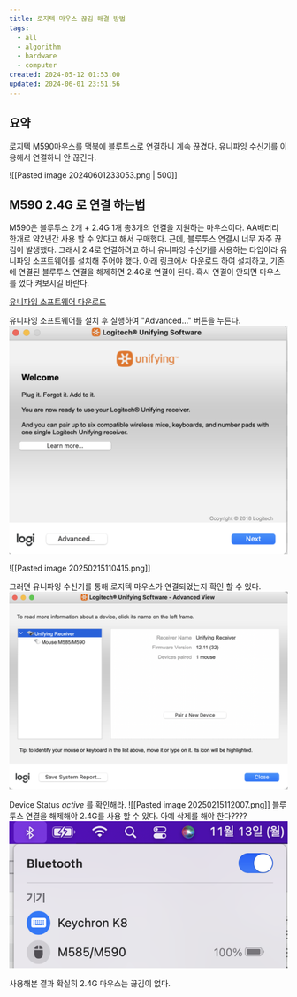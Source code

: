 ```yaml
---
title: 로지텍 마우스 끊김 해결 방법
tags:
  - all
  - algorithm
  - hardware
  - computer
created: 2024-05-12 01:53.00
updated: 2024-06-01 23:51.56
---
```


## 요약



로지텍 M590마우스를 맥북에 블루투스로 연결하니 계속 끊겼다.
유니파잉 수신기를 이용해서 연결하니 안 끊긴다.

![[Pasted image 20240601233053.png | 500]]


## M590 2.4G 로 연결 하는법
M590은 블루투스 2개 + 2.4G 1개 총3개의 연결을 지원하는 마우스이다.
AA배터리 한개로 약2년간 사용 할 수 있다고 해서 구매했다.
근데, 블루투스 연결시 너무 자주 끊김이 발생했다.
그래서 2.4로 연결하려고 하니 유니파잉 수신기를 사용하는 타입이라 유니파잉 소프트웨어를 설치해 주어야 했다.
아래 링크에서 다운로드 하여 설치하고,
기존에 연결된 블루투스 연결을 해제하면 2.4G로 연결이 된다.
혹시 연결이 안되면 마우스를 껐다 켜보시길 바란다.

[유니파잉 소프트웨어 다운로드](https://support.logi.com/hc/ko/articles/360025297913)


유니파잉 소프트웨어를 설치 후 실행하여 "Advanced..." 버튼을 누른다.
![logitechAdvButton](/assets/logitechAdvButton.png)



![[Pasted image 20250215110415.png]]






그러면 유니파잉 수신기를 통해 로지텍 마우스가 연결되었는지 확인 할 수 있다.
![checkMouse](/assets/checkMouse.png)

Device Status *active* 를 확인해라.
![[Pasted image 20250215112007.png]]
블루투스 연결을 해제해야 2.4G를 사용 할 수 있다.
아예 삭제를 해야 한다????
![disconMouse](/assets/disconMouse.png)


사용해본 결과 확실히 2.4G 마우스는 끊김이 없다.